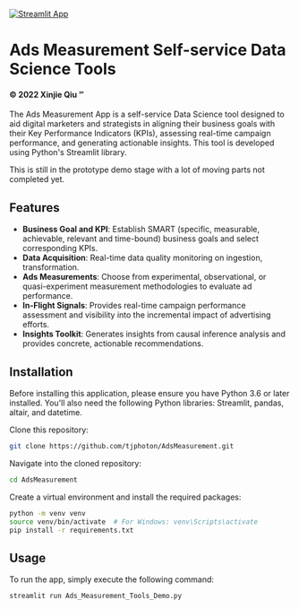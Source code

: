 [![Streamlit App](https://static.streamlit.io/badges/streamlit_badge_black_white.svg)](https://adsmeasurement.streamlit.app/)


# Ads Measurement Self-service Data Science Tools
#### © 2022 Xinjie Qiu ℠

The Ads Measurement App is a self-service Data Science tool designed to aid digital marketers and strategists in 
aligning their business goals with their Key Performance Indicators (KPIs), assessing real-time campaign performance, 
and generating actionable insights. This tool is developed using Python's Streamlit library.

This is still in the prototype demo stage with a lot of moving parts not completed yet. 

## Features

- **Business Goal and KPI**: Establish SMART (specific, measurable, achievable, relevant and time-bound) business goals and select corresponding KPIs.
- **Data Acquisition**: Real-time data quality monitoring on ingestion, transformation.
- **Ads Measurements**: Choose from experimental, observational, or quasi-experiment measurement methodologies to evaluate ad performance.
- **In-Flight Signals**: Provides real-time campaign performance assessment and visibility into the incremental impact of advertising efforts.
- **Insights Toolkit**: Generates insights from causal inference analysis and provides concrete, actionable recommendations.

## Installation

Before installing this application, please ensure you have Python 3.6 or later installed. 
You'll also need the following Python libraries: Streamlit, pandas, altair, and datetime.

Clone this repository:

```bash
git clone https://github.com/tjphoton/AdsMeasurement.git
```

Navigate into the cloned repository:

```bash
cd AdsMeasurement
```

Create a virtual environment and install the required packages:

```bash
python -m venv venv
source venv/bin/activate  # For Windows: venv\Scripts\activate
pip install -r requirements.txt
```

## Usage
To run the app, simply execute the following command:

```bash
streamlit run Ads_Measurement_Tools_Demo.py
```
